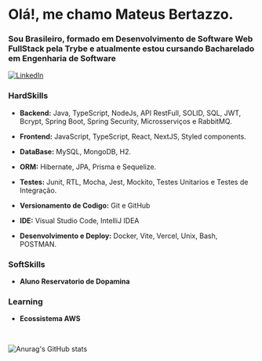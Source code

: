 # Olá!, me chamo Mateus Bertazzo.
### Sou Brasileiro, formado em Desenvolvimento de Software Web FullStack pela Trybe e atualmente estou cursando Bacharelado em Engenharia de Software  

[![LinkedIn](https://img.shields.io/badge/linkedin-%230077B5.svg?style=for-the-badge&logo=linkedin&logoColor=white)](https://www.linkedin.com/in/mateus-bertazzo-dev/)

### HardSkills
  - **Backend:** Java, TypeScript, NodeJs, API RestFull, SOLID, SQL, JWT, Bcrypt, Spring Boot, Spring Security, Microsserviços e RabbitMQ.

  - **Frontend:** JavaScript, TypeScript, React, NextJS, Styled components.

  - **DataBase:** MySQL, MongoDB, H2.

  - **ORM:** Hibernate, JPA, Prisma e Sequelize.

  - **Testes:** Junit, RTL, Mocha, Jest, Mockito, Testes Unitarios e Testes de Integração.

  - **Versionamento de Codigo:** Git e GitHub

  - **IDE:** Visual Studio Code, IntelliJ IDEA

  - **Desenvolvimento e Deploy:** Docker, Vite, Vercel, Unix, Bash, POSTMAN.

### SoftSkills

- **Aluno Reservatorio de Dopamina**

### Learning

-  **Ecossistema AWS**

<br>

![Anurag's GitHub stats](https://github-readme-stats.vercel.app/api?username=MateusBertazzo&show_icons=true&theme=radical)
